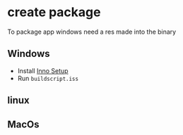 # create package 
To package app windows need a res made into the binary 
## Windows
- Install  [Inno Setup](https://jrsoftware.org/) 
- Run `buildscript.iss`

## linux


## MacOs
